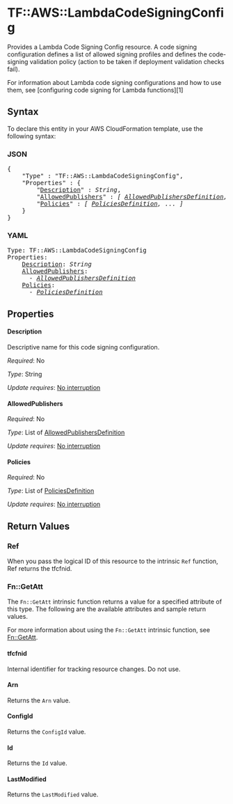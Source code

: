 # TF::AWS::LambdaCodeSigningConfig

Provides a Lambda Code Signing Config resource. A code signing configuration defines a list of allowed signing profiles and defines the code-signing validation policy (action to be taken if deployment validation checks fail).

For information about Lambda code signing configurations and how to use them, see [configuring code signing for Lambda functions][1]

## Syntax

To declare this entity in your AWS CloudFormation template, use the following syntax:

### JSON

<pre>
{
    "Type" : "TF::AWS::LambdaCodeSigningConfig",
    "Properties" : {
        "<a href="#description" title="Description">Description</a>" : <i>String</i>,
        "<a href="#allowedpublishers" title="AllowedPublishers">AllowedPublishers</a>" : <i>[ <a href="allowedpublishersdefinition.md">AllowedPublishersDefinition</a>, ... ]</i>,
        "<a href="#policies" title="Policies">Policies</a>" : <i>[ <a href="policiesdefinition.md">PoliciesDefinition</a>, ... ]</i>
    }
}
</pre>

### YAML

<pre>
Type: TF::AWS::LambdaCodeSigningConfig
Properties:
    <a href="#description" title="Description">Description</a>: <i>String</i>
    <a href="#allowedpublishers" title="AllowedPublishers">AllowedPublishers</a>: <i>
      - <a href="allowedpublishersdefinition.md">AllowedPublishersDefinition</a></i>
    <a href="#policies" title="Policies">Policies</a>: <i>
      - <a href="policiesdefinition.md">PoliciesDefinition</a></i>
</pre>

## Properties

#### Description

Descriptive name for this code signing configuration.

_Required_: No

_Type_: String

_Update requires_: [No interruption](https://docs.aws.amazon.com/AWSCloudFormation/latest/UserGuide/using-cfn-updating-stacks-update-behaviors.html#update-no-interrupt)

#### AllowedPublishers

_Required_: No

_Type_: List of <a href="allowedpublishersdefinition.md">AllowedPublishersDefinition</a>

_Update requires_: [No interruption](https://docs.aws.amazon.com/AWSCloudFormation/latest/UserGuide/using-cfn-updating-stacks-update-behaviors.html#update-no-interrupt)

#### Policies

_Required_: No

_Type_: List of <a href="policiesdefinition.md">PoliciesDefinition</a>

_Update requires_: [No interruption](https://docs.aws.amazon.com/AWSCloudFormation/latest/UserGuide/using-cfn-updating-stacks-update-behaviors.html#update-no-interrupt)

## Return Values

### Ref

When you pass the logical ID of this resource to the intrinsic `Ref` function, Ref returns the tfcfnid.

### Fn::GetAtt

The `Fn::GetAtt` intrinsic function returns a value for a specified attribute of this type. The following are the available attributes and sample return values.

For more information about using the `Fn::GetAtt` intrinsic function, see [Fn::GetAtt](https://docs.aws.amazon.com/AWSCloudFormation/latest/UserGuide/intrinsic-function-reference-getatt.html).

#### tfcfnid

Internal identifier for tracking resource changes. Do not use.

#### Arn

Returns the <code>Arn</code> value.

#### ConfigId

Returns the <code>ConfigId</code> value.

#### Id

Returns the <code>Id</code> value.

#### LastModified

Returns the <code>LastModified</code> value.

